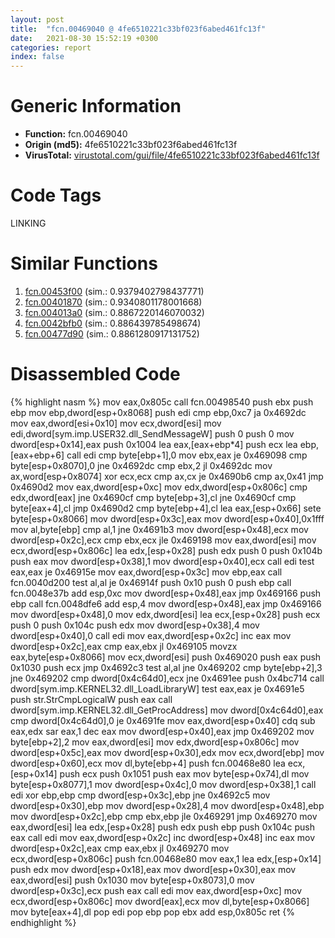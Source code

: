 ```yaml
---
layout: post
title:  "fcn.00469040 @ 4fe6510221c33bf023f6abed461fc13f"
date:   2021-08-30 15:52:19 +0300
categories: report
index: false
---
```


# Generic Information
- **Function:** fcn.00469040
- **Origin (md5):** 4fe6510221c33bf023f6abed461fc13f
- **VirusTotal:** [virustotal.com/gui/file/4fe6510221c33bf023f6abed461fc13f][virustotal_ref]

# Code Tags
<span class="tag" id="LINKING">LINKING</span>


# Similar Functions

1. [fcn.00453f00][similar_1_ref] (sim.: 0.9379402798437771)
2. [fcn.00401870][similar_2_ref] (sim.: 0.9340801178001668)
3. [fcn.004013a0][similar_3_ref] (sim.: 0.8867220146070032)
4. [fcn.0042bfb0][similar_4_ref] (sim.: 0.886439785498674)
5. [fcn.00477d90][similar_5_ref] (sim.: 0.8861280917131752)


# Disassembled Code

{% highlight nasm %}
mov eax,0x805c
call fcn.00498540
push ebx
push ebp
mov ebp,dword[esp+0x8068]
push edi
cmp ebp,0xc7
ja 0x4692dc
mov eax,dword[esi+0x10]
mov ecx,dword[esi]
mov edi,dword[sym.imp.USER32.dll_SendMessageW]
push 0
push 0
mov dword[esp+0x14],eax
push 0x1004
lea eax,[eax+ebp*4]
push ecx
lea ebp,[eax+ebp+6]
call edi
cmp byte[ebp+1],0
mov ebx,eax
je 0x469098
cmp byte[esp+0x8070],0
jne 0x4692dc
cmp ebx,2
jl 0x4692dc
mov ax,word[esp+0x8074]
xor ecx,ecx
cmp ax,cx
je 0x4690b6
cmp ax,0x41
jmp 0x4690d2
mov eax,dword[esp+0xc]
mov edx,dword[esp+0x806c]
cmp edx,dword[eax]
jne 0x4690cf
cmp byte[ebp+3],cl
jne 0x4690cf
cmp byte[eax+4],cl
jmp 0x4690d2
cmp byte[ebp+4],cl
lea eax,[esp+0x66]
sete byte[esp+0x8066]
mov dword[esp+0x3c],eax
mov dword[esp+0x40],0x1fff
mov al,byte[ebp]
cmp al,1
jne 0x4691b3
mov dword[esp+0x48],ecx
mov dword[esp+0x2c],ecx
cmp ebx,ecx
jle 0x469198
mov eax,dword[esi]
mov ecx,dword[esp+0x806c]
lea edx,[esp+0x28]
push edx
push 0
push 0x104b
push eax
mov dword[esp+0x38],1
mov dword[esp+0x40],ecx
call edi
test eax,eax
je 0x46915e
mov eax,dword[esp+0x3c]
mov ebp,eax
call fcn.0040d200
test al,al
je 0x46914f
push 0x10
push 0
push ebp
call fcn.0048e37b
add esp,0xc
mov dword[esp+0x48],eax
jmp 0x469166
push ebp
call fcn.0048dfe6
add esp,4
mov dword[esp+0x48],eax
jmp 0x469166
mov dword[esp+0x48],0
mov edx,dword[esi]
lea ecx,[esp+0x28]
push ecx
push 0
push 0x104c
push edx
mov dword[esp+0x38],4
mov dword[esp+0x40],0
call edi
mov eax,dword[esp+0x2c]
inc eax
mov dword[esp+0x2c],eax
cmp eax,ebx
jl 0x469105
movzx eax,byte[esp+0x8066]
mov ecx,dword[esi]
push 0x469020
push eax
push 0x1030
push ecx
jmp 0x4692c3
test al,al
jne 0x469202
cmp byte[ebp+2],3
jne 0x469202
cmp dword[0x4c64d0],ecx
jne 0x4691ee
push 0x4bc714
call dword[sym.imp.KERNEL32.dll_LoadLibraryW]
test eax,eax
je 0x4691e5
push str.StrCmpLogicalW
push eax
call dword[sym.imp.KERNEL32.dll_GetProcAddress]
mov dword[0x4c64d0],eax
cmp dword[0x4c64d0],0
je 0x4691fe
mov eax,dword[esp+0x40]
cdq
sub eax,edx
sar eax,1
dec eax
mov dword[esp+0x40],eax
jmp 0x469202
mov byte[ebp+2],2
mov eax,dword[esi]
mov edx,dword[esp+0x806c]
mov dword[esp+0x5c],eax
mov dword[esp+0x30],edx
mov ecx,dword[ebp]
mov dword[esp+0x60],ecx
mov dl,byte[ebp+4]
push fcn.00468e80
lea ecx,[esp+0x14]
push ecx
push 0x1051
push eax
mov byte[esp+0x74],dl
mov byte[esp+0x8077],1
mov dword[esp+0x4c],0
mov dword[esp+0x38],1
call edi
xor ebp,ebp
cmp dword[esp+0x3c],ebp
jne 0x4692c5
mov dword[esp+0x30],ebp
mov dword[esp+0x28],4
mov dword[esp+0x48],ebp
mov dword[esp+0x2c],ebp
cmp ebx,ebp
jle 0x469291
jmp 0x469270
mov eax,dword[esi]
lea edx,[esp+0x28]
push edx
push ebp
push 0x104c
push eax
call edi
mov eax,dword[esp+0x2c]
inc dword[esp+0x48]
inc eax
mov dword[esp+0x2c],eax
cmp eax,ebx
jl 0x469270
mov ecx,dword[esp+0x806c]
push fcn.00468e80
mov eax,1
lea edx,[esp+0x14]
push edx
mov dword[esp+0x18],eax
mov dword[esp+0x30],eax
mov eax,dword[esi]
push 0x1030
mov byte[esp+0x8073],0
mov dword[esp+0x3c],ecx
push eax
call edi
mov eax,dword[esp+0xc]
mov ecx,dword[esp+0x806c]
mov dword[eax],ecx
mov dl,byte[esp+0x8066]
mov byte[eax+4],dl
pop edi
pop ebp
pop ebx
add esp,0x805c
ret
{% endhighlight %}


[similar_1_ref]: /report/fcn.00453f00@4fe6510221c33bf023f6abed461fc13f
[similar_2_ref]: /report/fcn.00401870@e9782a46c2d4ab52d9b2b1b712934fbe
[similar_3_ref]: /report/fcn.004013a0@e9782a46c2d4ab52d9b2b1b712934fbe
[similar_4_ref]: /report/fcn.0042bfb0@4fe6510221c33bf023f6abed461fc13f
[similar_5_ref]: /report/fcn.00477d90@4fe6510221c33bf023f6abed461fc13f
[virustotal_ref]: https://www.virustotal.com/gui/file/4fe6510221c33bf023f6abed461fc13f